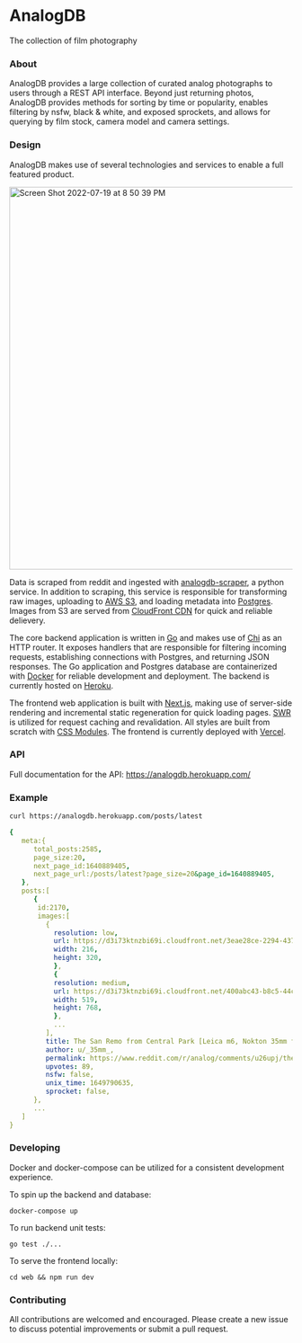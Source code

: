 # AnalogDB

The collection of film photography


### About

AnalogDB provides a large collection of curated analog photographs to users through a REST API interface. Beyond just returning photos, AnalogDB provides methods for sorting by time or popularity, enables filtering by nsfw, black & white, and exposed sprockets, and allows for querying by film stock, camera model and camera settings. 

### Design

AnalogDB makes use of several technologies and services to enable a full featured product. 

<img width="681" alt="Screen Shot 2022-07-19 at 8 50 39 PM" src="https://user-images.githubusercontent.com/51209817/179872652-32c019e3-2e3c-4086-84fe-b6e149522e2d.png">

Data is scraped from reddit and ingested with [analogdb-scraper](https://github.com/evanofslack/analogdb-scraper), a python service. In addition to scraping, this service is responsible for transforming raw images, uploading to [AWS S3](https://aws.amazon.com/s3/), and loading metadata into [Postgres](https://www.postgresql.org/). Images from S3 are served from [CloudFront CDN](https://aws.amazon.com/cloudfront/) for quick and reliable delievery. 

The core backend application is written in [Go](https://go.dev/) and makes use of [Chi](https://github.com/go-chi/chi) as an HTTP router. It exposes handlers that are responsible for filtering incoming requests, establishing connections with Postgres, and returning JSON responses. The Go application and Postgres database are containerized with [Docker](https://www.docker.com/) for reliable development and deployment. The backend is currently hosted on [Heroku](https://www.heroku.com/). 

The frontend web application is built with [Next.js](https://github.com/vercel/next.js/), making use of server-side rendering and incremental static regeneration for quick loading pages. [SWR](https://github.com/vercel/swr) is utilized for request caching and revalidation. All styles are built from scratch with [CSS Modules](https://github.com/css-modules/css-modules). The frontend is currently deployed with [Vercel](https://vercel.com/). 


### API

Full documentation for the API: https://analogdb.herokuapp.com/

### Example

```bash
curl https://analogdb.herokuapp.com/posts/latest
```

```yaml
{
   meta:{
      total_posts:2585,
      page_size:20,
      next_page_id:1640889405,
      next_page_url:/posts/latest?page_size=20&page_id=1640889405,
   },
   posts:[
      {
       id:2170,
       images:[
         {
           resolution: low,
           url: https://d3i73ktnzbi69i.cloudfront.net/3eae28ce-2294-437d-81df-87e86cff61c3.jpeg,
           width: 216,
           height: 320,
           },
           {
           resolution: medium,
           url: https://d3i73ktnzbi69i.cloudfront.net/400abc43-b8c5-44cf-a632-c1a849b14ab4.jpeg,
           width: 519,
           height: 768,
           },
           ...
         ],
         title: The San Remo from Central Park [Leica m6, Nokton 35mm f/1.4, Portra 400],
         author: u/_35mm_,
         permalink: https://www.reddit.com/r/analog/comments/u26upj/the_san_remo_from_central_park_leica_m6_nokton/,
         upvotes: 89,
         nsfw: false,
         unix_time: 1649790635,
         sprocket: false,
      },
      ...
   ]
}
```

### Developing

Docker and docker-compose can be utilized for a consistent development experience. 

To spin up the backend and database:

`docker-compose up`

To run backend unit tests:

`go test ./...`

To serve the frontend locally:

`cd web && npm run dev`

### Contributing

All contributions are welcomed and encouraged. Please create a new issue to discuss potential improvements or submit a pull request. 
